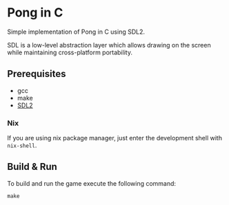 # Pong in C
Simple implementation of Pong in C using SDL2.

SDL is a low-level abstraction layer which allows drawing on the screen while maintaining cross-platform portability.

## Prerequisites
- gcc
- make
- [SDL2](https://www.libsdl.org/)

### Nix
If you are using nix package manager, just enter the development shell with `nix-shell`.


## Build & Run
To build and run the game execute the following command:
```shell
make
```
